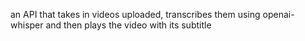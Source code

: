 an API that takes in videos uploaded, transcribes them using openai-whisper and then plays the video with its subtitle
